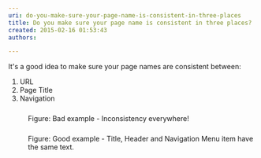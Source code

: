 ```yaml
---
uri: do-you-make-sure-your-page-name-is-consistent-in-three-places
title: Do you make sure your page name is consistent in three places?
created: 2015-02-16 01:53:43
authors:

---
```





<span class='intro'> <p>
                    It's a good idea to make sure your page names are consistent 
     between&#58;
                </p><ol><li>URL</li><li>Page Title</li><li>Navigation</li></ol> </span>

<dl class="badImage"><dt> 
      <img src="http&#58;//www.ssw.com.au/SSW/Standards/Rules/Images/BadPageName.jpg" alt="" style="margin&#58;5px;" />
   </dt><dd>Figure&#58; Bad example - Inconsistency everywhere!</dd></dl><dl class="goodImage"><dt> 
      <img src="http&#58;//www.ssw.com.au/SSW/Standards/Rules/Images/GoodPageName.jpg" alt="" style="margin&#58;5px;" />
   </dt><dd>Figure&#58; Good example - Title, Header and Navigation Menu item have the same text.</dd></dl>


